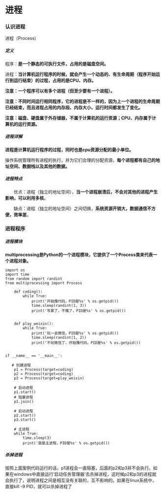# 进程

### 认识进程

进程（Process）

##### 定义

程序：**是一个静态的可执行文件，占用的是磁盘空间。**

进程：**当计算机运行程序的时候，就会产生一个动态的、有生命周期（程序开始运行到运行结束）的过程，占用的是CPU、内存。**

**注意：一个程序可以有多个进程（但至少要有一个进程）。**

**注意：不同时间运行相同程序，它的进程是不一样的，因为上一个进程的生命周期已经结束，而且进程占用的内存段、内存大小、运行时间都发生了变化。**

**注意：磁盘、硬盘属于外存储器，不属于计算机的运行资源；CPU、内存属于计算机的运行资源。**

##### 进程详解

**进程是计算机运行程序的过程，同时也是cpu资源分配的最小单位。**

操作系统管理所有进程的执行，并为它们合理的分配资源，**每个进程都有自己的地址空间、数据栈以及其他的数据。**

##### 进程特点

　　优点：进程（独立的地址空间），**当一个进程崩溃后，不会对其他的进程产生影响，可以利用多核**。

　　缺点：进程（独立的地址空间）之间切换，**系统资源开销大，数据通信不方便，效率差**。

### 进程程序

##### 进程模块

**multiprocessing是Python的一个进程模块，它提供了一个Process类来代表一个进程对象。**

```
import os
import time
from random import randint
from multiprocessing import Process

	def coding():
	    while True:
	        print('开始撸代码，PID是%s' % os.getpid())
	        time.sleep(randint(1, 3))
	        print('写累了，不撸了，PID是%s' % os.getpid())

	
	def play_weixin():
	    while True:
	        print('玩一会微信，PID是%s' % os.getpid())
	        time.sleep(randint(1, 2))
	        print('不玩微信了，开始撸代码，PID是%s' % os.getpid())

	
if __name__ == '__main__':
   
   # 创建进程
    p1 = Process(target=coding)
    p2 = Process(target=coding)
    p3 = Process(target=play_weixin)

    # 启动进程
    p1.start()
    # 阻塞进程
    p1.join()
	
	# 启动进程
    p2.start()
    p3.start()
	
	# 主进程
    while True:
        time.sleep(3)
        print('我是主进程，PID是%s' % os.getpid())
```

##### 杀掉进程

按照上面案例代码运行的话，p1进程会一直阻塞，后面的p2和p3并不会执行。如果在windows中直接运行‘启动任务管理器’去杀掉进程，这时候p2和p3的进程就会执行了，说明进程之间是相互没有关联的，互不影响的。如果在linux系统中，直接kill -9 PID，就可以杀掉进程了
